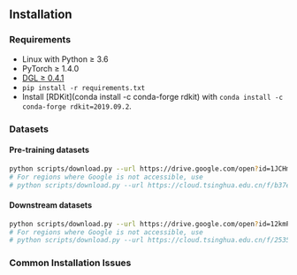## Installation

### Requirements

- Linux with Python ≥ 3.6
- PyTorch ≥ 1.4.0
- [DGL ≥ 0.4.1](https://www.dgl.ai/pages/start.html)
- `pip install -r requirements.txt`
- Install [RDKit](conda install -c conda-forge rdkit) with `conda install -c conda-forge rdkit=2019.09.2`.

### Datasets

#### Pre-training datasets

```bash
python scripts/download.py --url https://drive.google.com/open?id=1JCHm39rf7HAJSp-1755wa32ToHCn2Twz --path data --fname small.bin
# For regions where Google is not accessible, use
# python scripts/download.py --url https://cloud.tsinghua.edu.cn/f/b37eed70207c468ba367/?dl=1 --fname small.bin
```

#### Downstream datasets

```bash
python scripts/download.py --url https://drive.google.com/open?id=12kmPV3XjVufxbIVNx5BQr-CFM9SmaFvM --path data --fname downstream.tar.gz
# For regions where Google is not accessible, use
# python scripts/download.py --url https://cloud.tsinghua.edu.cn/f/2535437e896c4b73b6bb/?dl=1 --fname downstream.tar.gz
```

### Common Installation Issues

